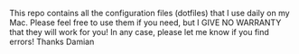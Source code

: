 This repo contains all the configuration files (dotfiles) that I use daily on my Mac.
Please feel free to use them if you need, but I GIVE NO WARRANTY that they
will work for you!
In any case, please let me know if you find errors!
Thanks
Damian

